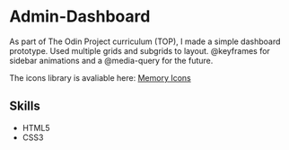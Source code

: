 # Admin-Dashboard
As part of The Odin Project curriculum (TOP), I made a simple dashboard prototype. Used multiple grids and subgrids to layout. @keyframes for sidebar animations and a @media-query for the future. 

The icons library is avaliable here: <a href="https://pictogrammers.com/library/memory/">Memory Icons</a>

## Skills
- HTML5
- CSS3
